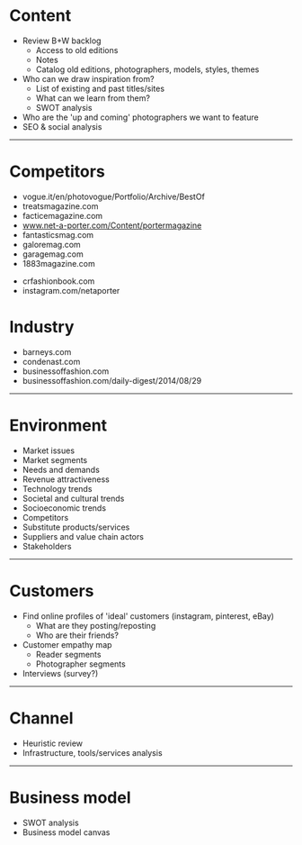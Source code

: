 # Content

* Review B+W backlog
  - Access to old editions
  - Notes
  - Catalog old editions, photographers, models, styles, themes
* Who can we draw inspiration from?
  - List of existing and past titles/sites
  - What can we learn from them?
  - SWOT analysis
* Who are the 'up and coming' photographers we want to feature
* SEO & social analysis

***

# Competitors

- vogue.it/en/photovogue/Portfolio/Archive/BestOf
- treatsmagazine.com
- facticemagazine.com
- www.net-a-porter.com/Content/portermagazine
- fantasticsmag.com
- galoremag.com
- garagemag.com
- 1883magazine.com
* crfashionbook.com
* instagram.com/netaporter

# Industry

* barneys.com
* condenast.com
* businessoffashion.com
* businessoffashion.com/daily-digest/2014/08/29

***

# Environment

* Market issues
* Market segments
* Needs and demands
* Revenue attractiveness
* Technology trends
* Societal and cultural trends
* Socioeconomic trends
* Competitors
* Substitute products/services
* Suppliers and value chain actors
* Stakeholders

***

# Customers

* Find online profiles of 'ideal' customers (instagram, pinterest, eBay)
  - What are they posting/reposting
  - Who are their friends?
* Customer empathy map
  - Reader segments
  - Photographer segments
* Interviews (survey?)

***

# Channel

* Heuristic review
* Infrastructure, tools/services analysis

***

# Business model

* SWOT analysis
* Business model canvas